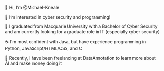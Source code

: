 👋 Hi, I’m @Michael-Kneale

👀 I’m interested in cyber security and programming!

🌱 I graduated from Macquarie University with a Bachelor of Cyber Security and am currently looking for a graduate role in IT (especially cyber security)

☕ I'm most confident with Java, but have experience programming in Python, JavaScript/HTML/CSS, and C

🦾 Recently, I have been freelancing at DataAnnotation to learn more about AI and make money doing it
